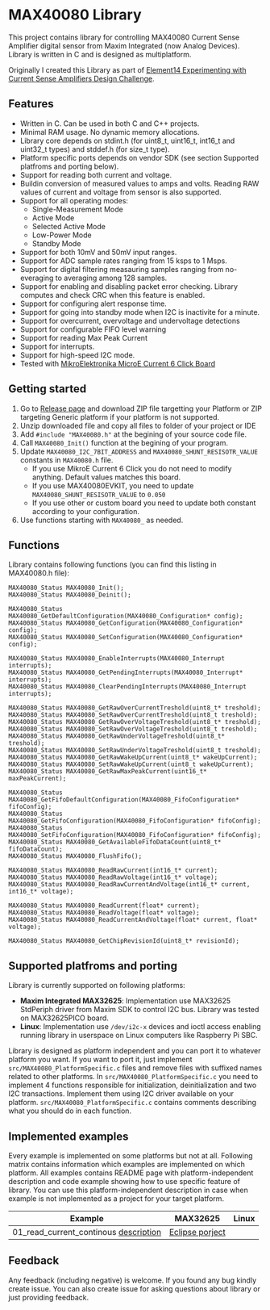 # MAX40080 Library
This project contains library for controlling MAX40080 Current Sense Amplifier digital sensor from Maxim Integrated (now Analog Devices). Library is written in C and is designed as multiplatform.

Originally I created this Library as part of [Element14 Experimenting with Current Sense Amplifiers Design Challenge](https://community.element14.com/challenges-projects/design-challenges/experimenting-with-current-sense-amplifier/).

## Features
- Written in C. Can be used in both C and C++ projects.
- Minimal RAM usage. No dynamic memory allocations.
- Library core depends on stdint.h (for uint8_t, uint16_t, int16_t and uint32_t types) and stddef.h (for size_t type).
- Platform specific ports depends on vendor SDK (see section Supported platfroms and porting below).
- Support for reading both current and voltage.
- Buildin conversion of measured values to amps and volts. Reading RAW values of current and voltage from sensor is also supported. 
- Support for all operating modes:
	- Single-Measurement Mode
	- Active Mode
	- Selected Active Mode
	- Low-Power Mode
	- Standby Mode
- Support for both 10mV and 50mV input ranges.
- Support for ADC sample rates ranging from 15 ksps to 1 Msps.
- Support for digital filtering measauring samples ranging from no-everaging to averaging among 128 samples.
- Support for enabling and disabling packet error checking. Library computes and check CRC when this feature is enabled.
- Support for configuring alert response time.
- Support for going into standby mode when I2C is inactivite for a minute.
- Support for overcurrent, overvoltage and undervoltage detections
- Support for configurable FIFO level warning
- Support for reading Max Peak Current
- Support for interrupts.
- Support for high-speed I2C mode.
- Tested with [MikroElektronika MicroE Current 6 Click Board](https://www.mikroe.com/current-6-click)

## Getting started
1. Go to [Release page](https://github.com/misaz/MAX40080-Library/releases) and download ZIP file targetting your Platform or ZIP targeting Generic platform if your platform is not supported.
2. Unzip downloaded file and copy all files to folder of your project or IDE
3. Add `#include "MAX40080.h"` at the begining of your source code file.
4. Call `MAX40080_Init()` function at the begining of your program.
5. Update `MAX40080_I2C_7BIT_ADDRESS` and `MAX40080_SHUNT_RESISOTR_VALUE` constants in `MAX40080.h` file.
	- If you use MikroE Current 6 Click you do not need to modify anything. Default values matches this board.
	- If you use MAX40080EVKIT, you need to update `MAX40080_SHUNT_RESISOTR_VALUE` to `0.050`
	- If you use other or custom board you need to update both constant according to your configuration.
6. Use functions starting with `MAX40080_` as needed.

## Functions
Library contains following functions (you can find this listing in MAX40080.h file):

```
MAX40080_Status MAX40080_Init();
MAX40080_Status MAX40080_Deinit();

MAX40080_Status MAX40080_GetDefaultConfiguration(MAX40080_Configuration* config);
MAX40080_Status MAX40080_GetConfiguration(MAX40080_Configuration* config);
MAX40080_Status MAX40080_SetConfiguration(MAX40080_Configuration* config);

MAX40080_Status MAX40080_EnableInterrupts(MAX40080_Interrupt interrupts);
MAX40080_Status MAX40080_GetPendingInterrupts(MAX40080_Interrupt* interrupts);
MAX40080_Status MAX40080_ClearPendingInterrupts(MAX40080_Interrupt interrupts);

MAX40080_Status MAX40080_GetRawOverCurrentTreshold(uint8_t* treshold);
MAX40080_Status MAX40080_SetRawOverCurrentTreshold(uint8_t treshold);
MAX40080_Status MAX40080_GetRawOverVoltageTreshold(uint8_t* treshold);
MAX40080_Status MAX40080_SetRawOverVoltageTreshold(uint8_t treshold);
MAX40080_Status MAX40080_GetRawUnderVoltageTreshold(uint8_t* treshold);
MAX40080_Status MAX40080_SetRawUnderVoltageTreshold(uint8_t treshold);
MAX40080_Status MAX40080_GetRawWakeUpCurrent(uint8_t* wakeUpCurrent);
MAX40080_Status MAX40080_SetRawWakeUpCurrent(uint8_t wakeUpCurrent);
MAX40080_Status MAX40080_GetRawMaxPeakCurrent(uint16_t* maxPeakCurrent);

MAX40080_Status MAX40080_GetFifoDefaultConfiguration(MAX40080_FifoConfiguration* fifoConfig);
MAX40080_Status MAX40080_GetFifoConfiguration(MAX40080_FifoConfiguration* fifoConfig);
MAX40080_Status MAX40080_SetFifoConfiguration(MAX40080_FifoConfiguration* fifoConfig);
MAX40080_Status MAX40080_GetAvailableFifoDataCount(uint8_t* fifoDataCount);
MAX40080_Status MAX40080_FlushFifo();

MAX40080_Status MAX40080_ReadRawCurrent(int16_t* current);
MAX40080_Status MAX40080_ReadRawVoltage(int16_t* voltage);
MAX40080_Status MAX40080_ReadRawCurrentAndVoltage(int16_t* current, int16_t* voltage);

MAX40080_Status MAX40080_ReadCurrent(float* current);
MAX40080_Status MAX40080_ReadVoltage(float* voltage);
MAX40080_Status MAX40080_ReadCurrentAndVoltage(float* current, float* voltage);

MAX40080_Status MAX40080_GetChipRevisionId(uint8_t* revisionId);
```

## Supported platfroms and porting
Library is currently supported on following platforms:

- **Maxim Integrated MAX32625**: Implementation use MAX32625 StdPeriph driver from Maxim SDK to control I2C bus. Library was tested on MAX32625PICO board.
- **Linux**: Implementation use `/dev/i2c-x` devices and ioctl access enabling running library in userspace on Linux computers like Raspberry Pi SBC.

Library is designed as platform independent and you can port it to whatever platform you want. If you want to port it, just implement `src/MAX40080_PlatformSpecific.c` files and remove files with suffixed names related to other platforms. In `src/MAX40080_PlatformSpecific.c` you need to implement 4 functions responsible for initialization, deinitialization and two I2C transactions. Implement them using I2C driver available on your platform. `src/MAX40080_PlatformSpecific.c` contains comments describing what you should do in each function.

## Implemented examples
Every example is implemented on some platforms but not at all. Following matrix contains information which examples are implemented on which platform. All examples contains README page with platform-independent description and code example showing how to use specific feature of library. You can use this platform-independent description in case when example is not implemented as a project for your target platform.

| Example                                                            | MAX32625 | Linux |
|--------------------------------------------------------------------|----------|-------|
| 01_read_current_continous [description](examples/01_read_current_continous) | [Eclipse porject](examples/01_read_current_continous/max32625) | |

## Feedback
Any feedback (including negative) is welcome. If you found any bug kindly create issue. You can also create issue for asking questions about library or just providing feedback.